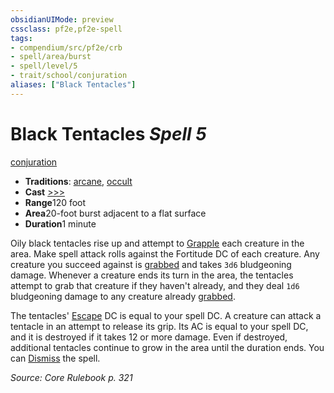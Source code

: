 ```yaml
---
obsidianUIMode: preview
cssclass: pf2e,pf2e-spell
tags:
- compendium/src/pf2e/crb
- spell/area/burst
- spell/level/5
- trait/school/conjuration
aliases: ["Black Tentacles"]
---
```

# Black Tentacles *Spell 5*   
[conjuration](conjuration.md)  

- **Traditions**: [arcane](arcane.md), [occult](occult.md)
- **Cast** [>>>](chapter-9-playing-the-game.md#Actions "Three-Action") 
- **Range**120 foot
- **Area**20-foot burst adjacent to a flat surface
- **Duration**1 minute

Oily black tentacles rise up and attempt to [Grapple](rules/actions/grapple.md) each creature in the area. Make spell attack rolls against the Fortitude DC of each creature. Any creature you succeed against is [grabbed](conditions.md#Grabbed) and takes `3d6` bludgeoning damage. Whenever a creature ends its turn in the area, the tentacles attempt to grab that creature if they haven't already, and they deal `1d6` bludgeoning damage to any creature already [grabbed](conditions.md#Grabbed).

The tentacles' [Escape](escape.md) DC is equal to your spell DC. A creature can attack a tentacle in an attempt to release its grip. Its AC is equal to your spell DC, and it is destroyed if it takes 12 or more damage. Even if destroyed, additional tentacles continue to grow in the area until the duration ends. You can [Dismiss](dismiss.md) the spell.

*Source: Core Rulebook p. 321*